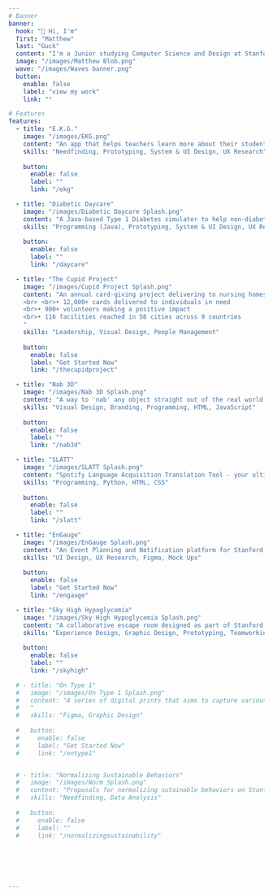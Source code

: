 ```yaml
---
# Banner
banner:
  hook: "👋 Hi, I'm"
  first: "Matthew"
  last: "Guck"
  content: "I'm a Junior studying Computer Science and Design at Stanford University. 🌲 I am the Stanford Class of 2026 President, I'm passionate about Type 1 Diabetes research and advocacy, and I love to create things— software, visuals, games, music, etc."
  image: "/images/Matthew Blob.png"
  wave: "/images/Waves banner.png"
  button:
    enable: false
    label: "view my work"
    link: ""

# Features
features:
  - title: "E.K.G."
    image: "/images/EKG.png"
    content: "An app that helps teachers learn more about their students through in-class games! Awarded 'Greatest Societal Impact' at Stanford CS147 Expo."
    skills: "Needfinding, Prototyping, System & UI Design, UX Research"
    
    button:
      enable: false
      label: ""
      link: "/ekg"

  - title: "Diabetic Daycare"
    image: "/images/Diabetic Daycare Splash.png"
    content: "A Java-based Type 1 Diabetes simulator to help non-diabetics better understand blood sugar management."
    skills: "Programming (Java), Prototyping, System & UI Design, UX Research, Needfinding"
    
    button:
      enable: false
      label: ""
      link: "/daycare"

  - title: "The Cupid Project"
    image: "/images/Cupid Project Splash.png"
    content: "An annual card-giving project delivering to nursing homes every Valentine's Day since 2018.
    <br> <br>• 12,000+ cards delivered to individuals in need 
    <br>• 900+ volunteers making a positive impact 
    <br>• 116 facilities reached in 58 cities across 9 countries
    "
    skills: "Leadership, Visual Design, People Management"
    
    button:
      enable: false
      label: "Get Started Now"
      link: "/thecupidproject"

  - title: "Nab 3D"
    image: "/images/Nab 3D Splash.png"
    content: "A way to 'nab' any object straight out of the real world and into your website, with just a short video and a single line of code. Awarded 'Best Beginner Hack' @ TreeHacks 2024."
    skills: "Visual Design, Branding, Programming, HTML, JavaScript"
    
    button:
      enable: false
      label: ""
      link: "/nab3d"

  - title: "SLATT"
    image: "/images/SLATT Splash.png"
    content: "Spotify Language Acquisition Translation Tool - your ultimate companion for exploring music lyrics in multiple languages while enjoying your favorite tracks on Spotify. SLATT connects directly to your Spotify account and translates the current song into your desired target language"
    skills: "Programming, Python, HTML, CSS"
    
    button:
      enable: false
      label: ""
      link: "/slatt"

  - title: "EnGauge"
    image: "/images/EnGauge Splash.png"
    content: "An Event Planning and Notification platform for Stanford students."
    skills: "UI Design, UX Research, Figma, Mock Ups"
    
    button:
      enable: false
      label: "Get Started Now"
      link: "/engauge"

  - title: "Sky High Hypoglycemia"
    image: "/images/Sky High Hypoglycemia Splash.png"
    content: "A collaborative escape room designed as part of Stanford's 'DESIGN 1' course."
    skills: "Experience Design, Graphic Design, Prototyping, Teamworking"
    
    button:
      enable: false
      label: ""
      link: "/skyhigh"

  # - title: "On Type 1"
  #   image: "/images/On Type 1 Splash.png"
  #   content: "A series of digital prints that aims to capture various facets of the diabetic experience.
  #   "
  #   skills: "Figma, Graphic Design"
    
  #   button:
  #     enable: false
  #     label: "Get Started Now"
  #     link: "/ontype1"


  # - title: "Normalizing Sustainable Behaviors"
  #   image: "/images/Norm Splash.png"
  #   content: "Proposals for normalizing sutainable behaviors on Stanford's campus."
  #   skills: "Needfinding, Data Analysis"
    
  #   button:
  #     enable: false
  #     label: ""
  #     link: "/normalizingsustainability"

 

  


---
```

